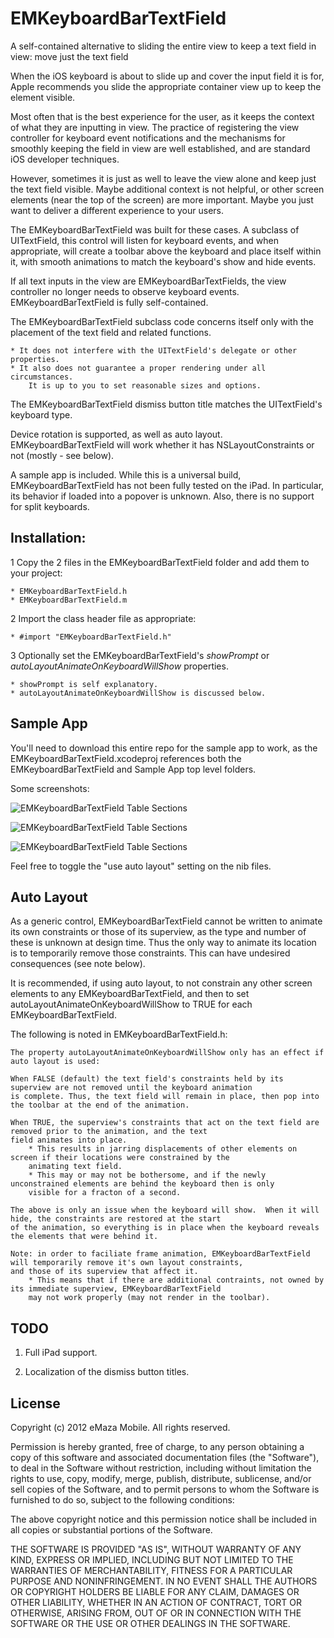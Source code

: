 # EMKeyboardBarTextField

A self-contained alternative to sliding the entire view to keep a text field in view: move just the text field

When the iOS keyboard is about to slide up and cover the input field it is for, Apple recommends you slide the appropriate container view up to keep the element visible.

Most often that is the best experience for the user, as it keeps the context of what they are inputting in view.  The practice of registering the view controller for keyboard event notifications and the mechanisms for smoothly keeping the field in view are well established, and are standard iOS developer techniques.

However, sometimes it is just as well to leave the view alone and keep just the text field visible. Maybe additional context is not helpful, or other screen elements (near the top of the screen) are more important.  Maybe you just want to deliver a different experience to your users.

The EMKeyboardBarTextField was built for these cases.  A subclass of UITextField, this control will listen for keyboard events, and when appropriate, will create a toolbar above the keyboard and place itself within it, with smooth animations to match the keyboard's show and hide events.

If all text inputs in the view are EMKeyboardBarTextFields, the view controller no longer needs to observe keyboard events. EMKeyboardBarTextField is fully self-contained.

The EMKeyboardBarTextField subclass code concerns itself only with the placement of the text field and related functions.

	* It does not interfere with the UITextField's delegate or other properties. 
	* It also does not guarantee a proper rendering under all circumstances. 
		It is up to you to set reasonable sizes and options.

The EMKeyboardBarTextField dismiss button title matches the UITextField's keyboard type.

Device rotation is supported, as well as auto layout. EMKeyboardBarTextField will work whether it has NSLayoutConstraints or not (mostly - see below). 

A sample app is included. While this is a universal build, EMKeyboardBarTextField has not been fully tested on the iPad. In particular, its behavior if loaded into a popover is unknown. Also, there is no support for split keyboards.

## Installation:

1 Copy the 2 files in the EMKeyboardBarTextField folder and add them to your project:

	* EMKeyboardBarTextField.h
	* EMKeyboardBarTextField.m
	
2 Import the class header file as appropriate:

	* #import "EMKeyboardBarTextField.h"

3 Optionally set the EMKeyboardBarTextField's *showPrompt* or *autoLayoutAnimateOnKeyboardWillShow* properties. 

	* showPrompt is self explanatory. 
	* autoLayoutAnimateOnKeyboardWillShow is discussed below.

## Sample App

You'll need to download this entire repo for the sample app to work, as the EMKeyboardBarTextField.xcodeproj references both the EMKeyboardBarTextField and Sample App top level folders.

Some screenshots:

![EMKeyboardBarTextField Table Sections](erwinmaza.github.com/EMKeyboardBarTextField/images/keyboardTextfield1.png)
 
![EMKeyboardBarTextField Table Sections](erwinmaza.github.com/EMKeyboardBarTextField/images/keyboardTextfield2.png)
 
![EMKeyboardBarTextField Table Sections](erwinmaza.github.com/EMKeyboardBarTextField/images/keyboardTextfield3.png)

Feel free to toggle the "use auto layout" setting on the nib files.

## Auto Layout

As a generic control, EMKeyboardBarTextField cannot be written to animate its own constraints or those of its superview, as the type and number of these is unknown at design time. Thus the only way to animate its location is to temporarily remove those constraints. This can have undesired consequences (see note below).

It is recommended, if using auto layout, to not constrain any other screen elements to any EMKeyboardBarTextField, and then to set autoLayoutAnimateOnKeyboardWillShow to TRUE for each EMKeyboardBarTextField.

The following is noted in EMKeyboardBarTextField.h:

	The property autoLayoutAnimateOnKeyboardWillShow only has an effect if auto layout is used:

	When FALSE (default) the text field's constraints held by its superview are not removed until the keyboard animation 
	is complete. Thus, the text field will remain in place, then pop into the toolbar at the end of the animation.
	
	When TRUE, the superview's constraints that act on the text field are removed prior to the animation, and the text 
	field animates into place.
		* This results in jarring displacements of other elements on screen if their locations were constrained by the 
		animating text field.
		* This may or may not be bothersome, and if the newly unconstrained elements are behind the keyboard then is only 
		visible for a fracton of a second.

	The above is only an issue when the keyboard will show.  When it will hide, the constraints are restored at the start 
	of the animation, so everything is in place when the keyboard reveals the elements that were behind it.
	
	Note: in order to faciliate frame animation, EMKeyboardBarTextField will temporarily remove it's own layout constraints, 
	and those of its superview that affect it.
		* This means that if there are additional contraints, not owned by its immediate superview, EMKeyboardBarTextField 
		may not work properly (may not render in the toolbar).
	
## TODO

1. Full iPad support.

2. Localization of the dismiss button titles.

## License

Copyright (c) 2012 eMaza Mobile. All rights reserved.

Permission is hereby granted, free of charge, to any person obtaining
a copy of this software and associated documentation files (the
"Software"), to deal in the Software without restriction, including
without limitation the rights to use, copy, modify, merge, publish,
distribute, sublicense, and/or sell copies of the Software, and to
permit persons to whom the Software is furnished to do so, subject to
the following conditions:

The above copyright notice and this permission notice shall be
included in all copies or substantial portions of the Software.

THE SOFTWARE IS PROVIDED "AS IS", WITHOUT WARRANTY OF ANY KIND,
EXPRESS OR IMPLIED, INCLUDING BUT NOT LIMITED TO THE WARRANTIES OF
MERCHANTABILITY, FITNESS FOR A PARTICULAR PURPOSE AND
NONINFRINGEMENT. IN NO EVENT SHALL THE AUTHORS OR COPYRIGHT HOLDERS BE
LIABLE FOR ANY CLAIM, DAMAGES OR OTHER LIABILITY, WHETHER IN AN ACTION
OF CONTRACT, TORT OR OTHERWISE, ARISING FROM, OUT OF OR IN CONNECTION
WITH THE SOFTWARE OR THE USE OR OTHER DEALINGS IN THE SOFTWARE.

